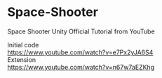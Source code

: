 # Space-Shooter
Space Shooter Unity Official Tutorial from YouTube

Initial code  
https://www.youtube.com/watch?v=e7Px2yJA6S4  
Extension  
https://www.youtube.com/watch?v=n67w7aEZKhg  
